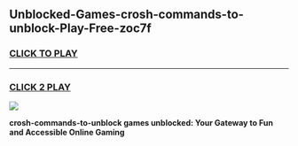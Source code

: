 
## Unblocked-Games-crosh-commands-to-unblock-Play-Free-zoc7f
<h3>
<a href="https://premium76.site?title=crosh-commands-to-unblock&ref=20M">CLICK TO PLAY</a></h3>
<hr>

<h3>
<a href="https://premium76.site?title=crosh-commands-to-unblock&ref=20M">CLICK 2 PLAY</a>
  
</h3>

<a href="https://premium76.site?title=crosh-commands-to-unblock&ref=19M"><img src="https://clearcache.store/games.png"></a>


**crosh-commands-to-unblock games unblocked: Your Gateway to Fun and Accessible Online Gaming**
